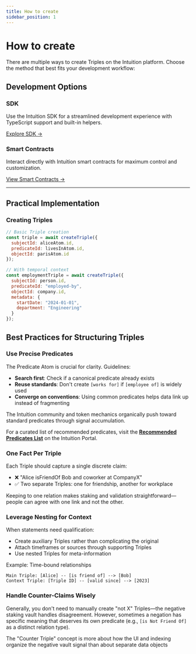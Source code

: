 ```yaml
---
title: How to create
sidebar_position: 1
---
```


# How to create

There are multiple ways to create Triples on the Intuition platform. Choose the method that best fits your development workflow:

## Development Options

<div className="uniform-card-grid">

<div className="uniform-card">
<h3 className="uniform-card-title">SDK</h3>
<p className="uniform-card-content">
Use the Intuition SDK for a streamlined development experience with TypeScript support and built-in helpers.
</p>
<a href="/docs/developer-tools/sdks/overview" style={{ color: 'var(--ifm-color-primary)', textDecoration: 'none', fontWeight: '500' }}>Explore SDK →</a>
</div>

<div className="uniform-card">
<h3 className="uniform-card-title">Smart Contracts</h3>
<p className="uniform-card-content">
Interact directly with Intuition smart contracts for maximum control and customization.
</p>
<a href="/docs/developer-tools/contracts/contract-architecture" style={{ color: 'var(--ifm-color-primary)', textDecoration: 'none', fontWeight: '500' }}>View Smart Contracts →</a>
</div>

</div>

---

## Practical Implementation

### Creating Triples

```javascript
// Basic Triple creation
const triple = await createTriple({
  subjectId: aliceAtom.id,
  predicateId: livesInAtom.id,
  objectId: parisAtom.id
});

// With temporal context
const employmentTriple = await createTriple({
  subjectId: person.id,
  predicateId: "employed-by",
  objectId: company.id,
  metadata: {
    startDate: "2024-01-01",
    department: "Engineering"
  }
});
```

## Best Practices for Structuring Triples

### Use Precise Predicates

The Predicate Atom is crucial for clarity. Guidelines:
- **Search first**: Check if a canonical predicate already exists
- **Reuse standards**: Don't create `[works for]` if `[employee of]` is widely used
- **Converge on conventions**: Using common predicates helps data link up instead of fragmenting

The Intuition community and token mechanics organically push toward standard predicates through signal accumulation.

For a curated list of recommended predicates, visit the [**Recommended Predicates List**](https://portal.intuition.systems/explore/list/0x49487b1d5bf2734d497d6d9cfcd72cdfbaefb4d4f03ddc310398b24639173c9d-0x6bb9e11ee289fed0c12c340e063ca0f0b21ed538dc671348730caa8cb4fe68aa) on the Intuition Portal.

### One Fact Per Triple

Each Triple should capture a single discrete claim:
- ❌ "Alice isFriendOf Bob and coworker at CompanyX"
- ✅ Two separate Triples: one for friendship, another for workplace

Keeping to one relation makes staking and validation straightforward—people can agree with one link and not the other.

### Leverage Nesting for Context

When statements need qualification:
- Create auxiliary Triples rather than complicating the original
- Attach timeframes or sources through supporting Triples
- Use nested Triples for meta-information

Example: Time-bound relationships
```
Main Triple: [Alice] -- [is friend of] --> [Bob]
Context Triple: [Triple ID] -- [valid since] --> [2023]
```

### Handle Counter-Claims Wisely

Generally, you don't need to manually create "not X" Triples—the negative staking vault handles disagreement. However, sometimes a negation has specific meaning that deserves its own predicate (e.g., `[is Not Friend Of]` as a distinct relation type).

The "Counter Triple" concept is more about how the UI and indexing organize the negative vault signal than about separate data objects
